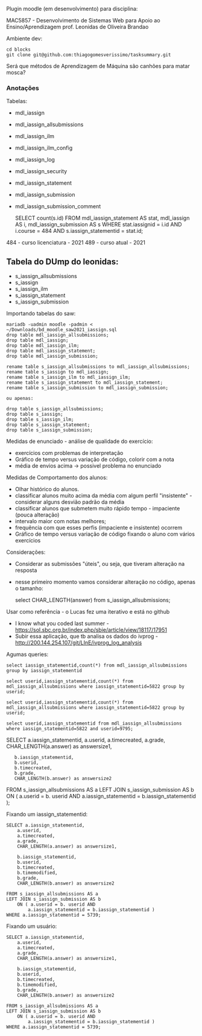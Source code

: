 Plugin moodle (em desenvolvimento) para disciplina: 

MAC5857 - Desenvolvimento de Sistemas Web para Apoio ao Ensino/Aprendizagem
prof. Leonidas de Oliveira Brandao

Ambiente dev:

    cd blocks
    git clone git@github.com:thiagogomesverissimo/tasksummary.git

Será que métodos de Aprendizagem de Máquina são canhões para matar mosca?

### Anotações

Tabelas:

- mdl_iassign
- mdl_iassign_allsubmissions
- mdl_iassign_ilm
- mdl_iassign_ilm_config
- mdl_iassign_log
- mdl_iassign_security
- mdl_iassign_statement
- mdl_iassign_submission
- mdl_iassign_submission_comment




    SELECT count(s.id) FROM mdl_iassign_statement AS stat, 
                            mdl_iassign AS i, 
                            mdl_iassign_submission AS s 
    WHERE stat.iassignid = i.id 
        AND i.course = 484 
        AND s.iassign_statementid = stat.id;

484 - curso licenciatura - 2021
489 - curso atual - 2021

## Tabela do DUmp do leonidas:

- s_iassign_allsubmissions
- s_iassign
- s_iassign_ilm
- s_iassign_statement
- s_iassign_submission

Importando tabelas do saw:

    mariadb -uadmin moodle -padmin < ~/Downloads/bd_moodle_saw2021_iassign.sql
    drop table mdl_iassign_allsubmissions;
    drop table mdl_iassign;
    drop table mdl_iassign_ilm;
    drop table mdl_iassign_statement;
    drop table mdl_iassign_submission;

    rename table s_iassign_allsubmissions to mdl_iassign_allsubmissions; 
    rename table s_iassign to mdl_iassign;
    rename table s_iassign_ilm to mdl_iassign_ilm;
    rename table s_iassign_statement to mdl_iassign_statement;
    rename table s_iassign_submission to mdl_iassign_submission;

    ou apenas:

    drop table s_iassign_allsubmissions;
    drop table s_iassign;
    drop table s_iassign_ilm;
    drop table s_iassign_statement;
    drop table s_iassign_submission;

Medidas de enunciado -  análise de qualidade do exercício:

- exercícios com problemas de interpretação
- Gráfico de tempo versus variação de código, colorir com a nota
- média de envios acima -> possivel problema no enunciado

Medidas de Comportamento dos alunos:

- Olhar histórico do alunos.
- classificar alunos muito acima da média com algum perfil "insistente" - considerar alguns desvião padrão da média
- classificar alunos que submetem muito rápido tempo - impaciente (pouca alteração)
- intervalo maior com notas melhores;
- frequência com que esses perfis (impaciente e insistente) ocorrem
- Gráfico de tempo versus variação de código fixando o aluno com vários exercícios 

Considerações:

- Considerar as submissões "úteis", ou seja, que tiveram alteração na resposta
- nesse primeiro momento vamos considerar alteração no código, apenas o tamanho: 

    select CHAR_LENGTH(answer) from s_iassign_allsubmissions;


Usar como referência - o Lucas fez uma iterativo e está no github

- I know what you coded last summer - https://sol.sbc.org.br/index.php/sbie/article/view/18117/17951
- Subir essa aplicação, que tb analisa os dados do ivprog - http://200.144.254.107/git/LInE/ivprog_log_analysis

Agumas queries:

    select iassign_statementid,count(*) from mdl_iassign_allsubmissions group by iassign_statementid

    select userid,iassign_statementid,count(*) from mdl_iassign_allsubmissions where iassign_statementid=5822 group by userid;

    select userid,iassign_statementid,count(*) from mdl_iassign_allsubmissions where iassign_statementid=5822 group by userid;

    select userid,iassign_statementid from mdl_iassign_allsubmissions where iassign_statementid=5822 and userid=9795;

SELECT a.iassign_statementid, 
       a.userid, 
       a.timecreated, 
       a.grade, 
       CHAR_LENGTH(a.answer) as answersize1,

       b.iassign_statementid, 
       b.userid, 
       b.timecreated, 
       b.grade, 
       CHAR_LENGTH(b.answer) as answersize2

FROM s_iassign_allsubmissions AS a
LEFT JOIN s_iassign_submission AS b
    ON ( a.userid = b. userid AND
         a.iassign_statementid = b.iassign_statementid );


Fixando um iassign_statementid:

    SELECT a.iassign_statementid, 
        a.userid, 
        a.timecreated, 
        a.grade, 
        CHAR_LENGTH(a.answer) as answersize1,

        b.iassign_statementid, 
        b.userid, 
        b.timecreated,
        b.timemodified, 
        b.grade, 
        CHAR_LENGTH(b.answer) as answersize2

    FROM s_iassign_allsubmissions AS a
    LEFT JOIN s_iassign_submission AS b
        ON ( a.userid = b. userid AND
            a.iassign_statementid = b.iassign_statementid )
    WHERE a.iassign_statementid = 5739;


Fixando um usuário:

    SELECT a.iassign_statementid, 
        a.userid, 
        a.timecreated, 
        a.grade, 
        CHAR_LENGTH(a.answer) as answersize1,

        b.iassign_statementid, 
        b.userid, 
        b.timecreated,
        b.timemodified, 
        b.grade, 
        CHAR_LENGTH(b.answer) as answersize2

    FROM s_iassign_allsubmissions AS a
    LEFT JOIN s_iassign_submission AS b
        ON ( a.userid = b. userid AND
            a.iassign_statementid = b.iassign_statementid )
    WHERE a.iassign_statementid = 5739;



          